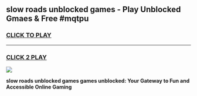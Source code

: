 
## slow roads unblocked games - Play Unblocked Gmaes & Free #mqtpu
<h3>
<a href="https://news.freeplayer.one?title=slow_roads_unblocked_games&ref=03M">CLICK TO PLAY</a></h3>
<hr>

<h3>
<a href="https://news.freeplayer.one?title=slow_roads_unblocked_games&ref=03M">CLICK 2 PLAY</a>
  
</h3>

<a href="https://news.freeplayer.one?title=slow_roads_unblocked_games&ref=03M"><img src="https://clearcache.store/games.png"></a>


**slow roads unblocked games games unblocked: Your Gateway to Fun and Accessible Online Gaming**
